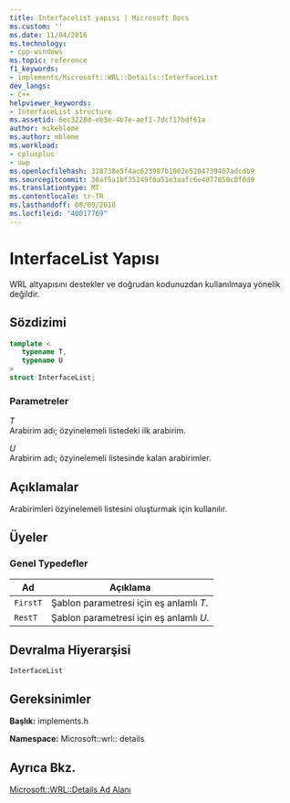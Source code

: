 ```yaml
---
title: Interfacelist yapısı | Microsoft Docs
ms.custom: ''
ms.date: 11/04/2016
ms.technology:
- cpp-windows
ms.topic: reference
f1_keywords:
- implements/Microsoft::WRL::Details::InterfaceList
dev_langs:
- C++
helpviewer_keywords:
- InterfaceList structure
ms.assetid: 6ec3228d-eb3e-4b7e-aef1-7dcf17bdf61a
author: mikeblome
ms.author: mblome
ms.workload:
- cplusplus
- uwp
ms.openlocfilehash: 318738e5f4ac623987b1002e5204739407adcdb9
ms.sourcegitcommit: 38af5a1bf35249f0a51e3aafc6e4077859c8f0d9
ms.translationtype: MT
ms.contentlocale: tr-TR
ms.lasthandoff: 08/09/2018
ms.locfileid: "40017769"
---
```

# <a name="interfacelist-structure"></a>InterfaceList Yapısı
WRL altyapısını destekler ve doğrudan kodunuzdan kullanılmaya yönelik değildir.  
  
## <a name="syntax"></a>Sözdizimi  
  
```cpp  
template <  
   typename T,  
   typename U  
>  
struct InterfaceList;  
```  
  
### <a name="parameters"></a>Parametreler  
 *T*  
 Arabirim adı; özyinelemeli listedeki ilk arabirim.  
  
 *U*  
 Arabirim adı; özyinelemeli listesinde kalan arabirimler.  
  
## <a name="remarks"></a>Açıklamalar  
 Arabirimleri özyinelemeli listesini oluşturmak için kullanılır.  
  
## <a name="members"></a>Üyeler  
  
### <a name="public-typedefs"></a>Genel Typedefler  
  
|Ad|Açıklama|  
|----------|-----------------|  
|`FirstT`|Şablon parametresi için eş anlamlı *T*.|  
|`RestT`|Şablon parametresi için eş anlamlı *U*.|  
  
## <a name="inheritance-hierarchy"></a>Devralma Hiyerarşisi  
 `InterfaceList`  
  
## <a name="requirements"></a>Gereksinimler  
 **Başlık:** implements.h  
  
 **Namespace:** Microsoft::wrl:: details  
  
## <a name="see-also"></a>Ayrıca Bkz.  
 [Microsoft::WRL::Details Ad Alanı](../windows/microsoft-wrl-details-namespace.md)